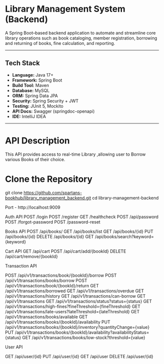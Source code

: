 #  Library Management System (Backend)

A Spring Boot–based backend application to automate and streamline core library operations such as book cataloging, member registration, borrowing and returning of books, fine calculation, and reporting.

---

## Tech Stack

- **Language:** Java 17+
- **Framework:** Spring Boot
- **Build Tool:** Maven
- **Database:** MySQL
- **ORM:** Spring Data JPA
- **Security:** Spring Security + JWT
- **Testing:** JUnit 5, Mockito
- **API Docs:** Swagger (springdoc-openapi)
- **IDE:** IntelliJ IDEA

---
# API Description 
This API provides access to real-time Library ,allowing user to Borrow various Books of their choice.

# Clone the Repository
git clone https://github.com/spartans-bookhub/library_management_backend.git
cd library-management-backend


Port - http://localhost:9009

Auth API
POST  /login
POST  /register
GET   /healthcheck
POST  /api/password
POST  /forgot-password
POST  /password-reset



Books API
POST   /api/books/
GET   /api/books/list
GET   /api/books/{id}
PUT   /api/books/{id}
DELETE /api/books/{id}
GET    /api/books/search?keyword={keyword}


Cart API 
GET    /api/cart
POST   /api/cart/add/{bookId}
DELETE /api/cart/remove/{bookId}


Transaction API

POST	/api/v1/transactions/book/{bookId}/borrow
POST	/api/v1/transactions/books/borrow
POST	/api/v1/transactions/book/{bookId}/return
GET	/api/v1/transactions/borrowed
GET	/api/v1/transactions/overdue
GET	/api/v1/transactions/history
GET	/api/v1/transactions/can-borrow
GET	/api/v1/transactions
GET	/api/v1/transactions/status?status={status}
GET	/api/v1/transactions/high-fines?fineThreshold={fineThreshold}
GET	/api/v1/transactions/late-users?lateThreshold={lateThreshold}
GET	/api/v1/transactions/books/available
GET	/api/v1/transactions/books/{bookId}/availability
PUT	/api/v1/transactions/books/{bookId}/inventory?quantityChange={value}
PUT	/api/v1/transactions/books/{bookId}/availability?availabilityStatus={status}
GET	/api/v1/transactions/books/low-stock?threshold={value}



User API 

GET	      /api/user/{id}
PUT	     /api/user/{id}
GET	    /api/user
DELETE	/api/user/{id}










    
